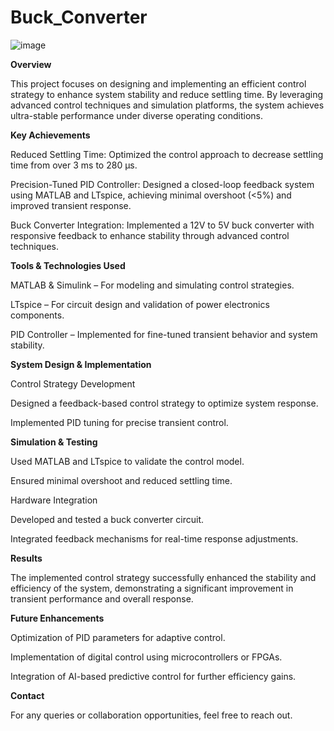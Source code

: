 # Buck_Converter

![image](https://github.com/user-attachments/assets/161ba615-f6e1-4da6-9d22-7bded8bb5aa9)


**Overview**

This project focuses on designing and implementing an efficient control strategy to enhance system stability and reduce settling time. By leveraging advanced control techniques and simulation platforms, the system achieves ultra-stable performance under diverse operating conditions.

**Key Achievements**

Reduced Settling Time: Optimized the control approach to decrease settling time from over 3 ms to 280 µs.

Precision-Tuned PID Controller: Designed a closed-loop feedback system using MATLAB and LTspice, achieving minimal overshoot (<5%) and improved transient response.

Buck Converter Integration: Implemented a 12V to 5V buck converter with responsive feedback to enhance stability through advanced control techniques.

**Tools & Technologies Used**

MATLAB & Simulink – For modeling and simulating control strategies.

LTspice – For circuit design and validation of power electronics components.

PID Controller – Implemented for fine-tuned transient behavior and system stability.

**System Design & Implementation**

Control Strategy Development

Designed a feedback-based control strategy to optimize system response.

Implemented PID tuning for precise transient control.

**Simulation & Testing**

Used MATLAB and LTspice to validate the control model.

Ensured minimal overshoot and reduced settling time.

Hardware Integration

Developed and tested a buck converter circuit.

Integrated feedback mechanisms for real-time response adjustments.

**Results**

The implemented control strategy successfully enhanced the stability and efficiency of the system, demonstrating a significant improvement in transient performance and overall response.

**Future Enhancements**

Optimization of PID parameters for adaptive control.

Implementation of digital control using microcontrollers or FPGAs.

Integration of AI-based predictive control for further efficiency gains.

**Contact**

For any queries or collaboration opportunities, feel free to reach out.
